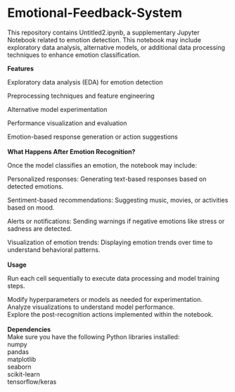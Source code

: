 # Emotional-Feedback-System
This repository contains Untitled2.ipynb, a supplementary Jupyter Notebook related to emotion detection. This notebook may include exploratory data analysis, alternative models, or additional data processing techniques to enhance emotion classification.<br>

<b>Features</b><br>

Exploratory data analysis (EDA) for emotion detection<br>

Preprocessing techniques and feature engineering<br>

Alternative model experimentation<br>

Performance visualization and evaluation<br>

Emotion-based response generation or action suggestions<br>
<br>
<b>What Happens After Emotion Recognition?</b><br>

Once the model classifies an emotion, the notebook may include:<br>

Personalized responses: Generating text-based responses based on detected emotions.<br>

Sentiment-based recommendations: Suggesting music, movies, or activities based on mood.<br>

Alerts or notifications: Sending warnings if negative emotions like stress or sadness are detected.<br>

Visualization of emotion trends: Displaying emotion trends over time to understand behavioral patterns.<br><br>
<b>Usage</b><br>

Run each cell sequentially to execute data processing and model training steps.<br>

Modify hyperparameters or models as needed for experimentation.
<br>
Analyze visualizations to understand model performance.
<br>
Explore the post-recognition actions implemented within the notebook.
<br><br>
<b>Dependencies</b>
<br>
Make sure you have the following Python libraries installed:
<br>
numpy
<br>
pandas
<br>
matplotlib
<br>
seaborn
<br>
scikit-learn
<br>
tensorflow/keras